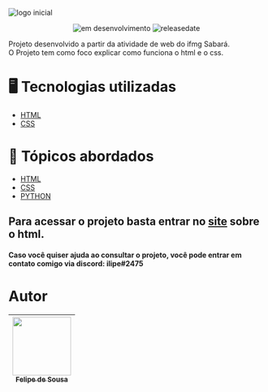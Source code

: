 ![logo inicial](https://user-images.githubusercontent.com/118455180/205037765-5005c7b4-b9ef-427c-8ef1-810fc9ac70e3.png)

<div align='center'>
            
![em desenvolvimento](https://img.shields.io/badge/Status-Em%20desenvolvimento-green)
![releasedate](https://img.shields.io/badge/release%20date-november-blue)

</div>
Projeto desenvolvido a partir da atividade de web do ifmg Sabará.<br> O Projeto tem como foco explicar como funciona o html e o css.

# 🖥️ Tecnologias utilizadas

* [HTML](HTML)
* [CSS](CSS)

# 📖 Tópicos abordados

* [HTML](HTML)
* [CSS](CSS)
* [PYTHON](CSS)

<h2>Para acessar o projeto basta entrar no <a href='https://ilipehwd.github.io/site-html-e-css/'>site</a> sobre o html.</h2>
<h4>Caso você quiser ajuda ao consultar o projeto, você pode entrar em contato comigo via discord: ilipe#2475</h4>

# Autor
| [<img src="https://avatars.githubusercontent.com/u/118455180?s=400&u=deb36b10cea98d9b5575d35c09a5358d101a9a39&v=4" width=115><br><sub>Felipe de Sousa</sub>](https://github.com/ilipehwd) |
| :---: |
